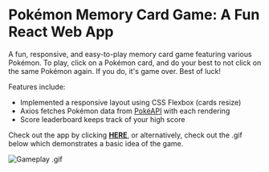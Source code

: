 # Pokémon Memory Card Game: A Fun React Web App

A fun, responsive, and easy-to-play memory card game featuring various Pokémon. To play, click on a Pokémon card, and do your best to not click on the same Pokémon again. If you do, it's game over. Best of luck!

Features include:

* Implemented a responsive layout using CSS Flexbox (cards resize)
* Axios fetches Pokémon data from [PokéAPI](https://pokeapi.co/) with each rendering
* Score leaderboard keeps track of your high score

Check out the app by clicking [**HERE**](https://pokemon-memory-card-game.netlify.app/), or alternatively, check out the .gif below which demonstrates a basic idea of the game.

![Gameplay .gif](https://i.gyazo.com/a443dfedf77d78afeadc24ac67b41195.gif)
